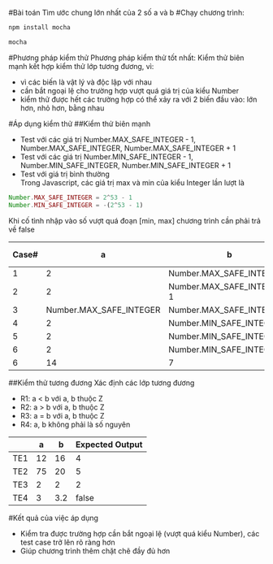 #Bài toán
Tìm ước chung lớn nhất của 2 số a và b
#Chạy chương trình:
```javascript
npm install mocha 
```
```javascript
mocha 
```

#Phương pháp kiểm thử
Phương pháp kiểm thử tốt nhất: Kiểm thử biên mạnh kết hợp kiểm thử lớp tương đương, vì: 
- vì các biến là vật lý và độc lập với nhau
- cần bắt ngoại lệ cho trường hợp vượt quá giá trị của kiểu Number
- kiểm thử được hết các trường hợp có thể xảy ra với 2 biến đầu vào: lớn hơn, nhỏ hơn, bằng nhau

#Áp dụng kiểm thử
##Kiểm thử biên mạnh
- Test với các giá trị Number.MAX_SAFE_INTEGER - 1, Number.MAX_SAFE_INTEGER, Number.MAX_SAFE_INTEGER + 1
- Test với các giá trị Number.MIN_SAFE_INTEGER - 1, Number.MIN_SAFE_INTEGER, Number.MIN_SAFE_INTEGER + 1
- Test với giá trị bình thường <br>
Trong Javascript, các giá trị max và min của kiểu Integer lần lượt là <br>
```javascript
Number.MAX_SAFE_INTEGER = 2^53 - 1 
Number.MIN_SAFE_INTEGER = -(2^53 - 1) 
```
Khi cố tình nhập vào số vượt quá đoạn [min, max] chương trình cần phải trả về false

| Case#| a  | b  | Expected Output
| ------|----------------|----------------|------------
|   1  | 2 | Number.MAX_SAFE_INTEGER | 1
|   2  | 2 | Number.MAX_SAFE_INTEGER-1 | 2
|   3  | Number.MAX_SAFE_INTEGER | Number.MAX_SAFE_INTEGER | false
|   4  | 2 | Number.MIN_SAFE_INTEGER | 1
|   5  | 2 | Number.MIN_SAFE_INTEGER-1 | false
|   6  | 2 | Number.MIN_SAFE_INTEGER+1 | 2
|   6  | 14 | 7                 | 7

##Kiểm thử tương đương
Xác định các lớp tương đương
- R1: a < b với a, b thuộc Z
- R2: a > b với a, b thuộc Z
- R3: a = b với a, b thuộc Z
- R4: a, b không phải là số nguyên

|      | a  | b  | Expected Output
| -----|----|----|-----------------
| TE1  | 12 | 16 | 4
| TE2  | 75 | 20 | 5
| TE3  | 2 | 2 | 2
| TE4  | 3 | 3.2 | false

#Kết quả của việc áp dụng
- Kiểm tra được trường hợp cần bắt ngoại lệ (vượt quá kiểu Number), các test case trở lên rõ ràng hơn
- Giúp chương trình thêm chặt chẽ đầy đủ hơn
